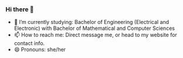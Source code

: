 ### Hi there 👋
- 🌱 I’m currently studying: Bachelor of Engineering (Electrical and Electronic) with Bachelor of Mathematical and Computer Sciences
- 📫 How to reach me: Direct message me, or head to my website for contact info.
- 😄 Pronouns: she/her
<!--
**sophiedavidson/sophiedavidson** is a ✨ _special_ ✨ repository because its `README.md` (this file) appears on your GitHub profile.

Here are some ideas to get you started:


-->
